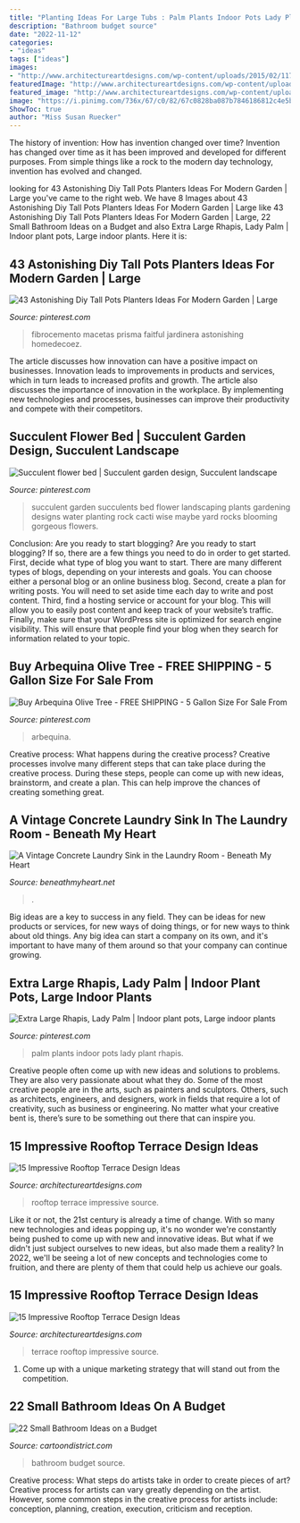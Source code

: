 ```yaml
---
title: "Planting Ideas For Large Tubs : Palm Plants Indoor Pots Lady Plant Rhapis"
description: "Bathroom budget source"
date: "2022-11-12"
categories:
- "ideas"
tags: ["ideas"]
images:
- "http://www.architectureartdesigns.com/wp-content/uploads/2015/02/1173-630x420.jpg"
featuredImage: "http://www.architectureartdesigns.com/wp-content/uploads/2015/02/1173-630x420.jpg"
featured_image: "http://www.architectureartdesigns.com/wp-content/uploads/2015/02/1173-630x420.jpg"
image: "https://i.pinimg.com/736x/67/c0/82/67c0828ba087b7846186812c4e5bda95.jpg"
ShowToc: true
author: "Miss Susan Ruecker"
---
```



The history of invention: How has invention changed over time?
Invention has changed over time as it has been improved and developed for different purposes. From simple things like a rock to the modern day technology, invention has evolved and changed.

	

		
looking for 43 Astonishing Diy Tall Pots Planters Ideas For Modern Garden | Large you've came to the right web. We have 8 Images about 43 Astonishing Diy Tall Pots Planters Ideas For Modern Garden | Large like 43 Astonishing Diy Tall Pots Planters Ideas For Modern Garden | Large, 22 Small Bathroom Ideas on a Budget and also Extra Large Rhapis, Lady Palm | Indoor plant pots, Large indoor plants. Here it is:
		
    
## 43 Astonishing Diy Tall Pots Planters Ideas For Modern Garden | Large

<img loading=lazy src="https://i.pinimg.com/736x/53/28/47/53284779558b153c29fea85900c403f3.jpg" onerror="this.onerror=null;this.src='https://tse3.mm.bing.net/th?id=OIP.ltqGnF4TOIaDUYI4P4WgRAHaHa&amp;pid=15.1';" alt="43 Astonishing Diy Tall Pots Planters Ideas For Modern Garden | Large">

_Source: pinterest.com_

>fibrocemento macetas prisma faitful jardinera astonishing homedecoez. 

	

The article discusses how innovation can have a positive impact on businesses. Innovation leads to improvements in products and services, which in turn leads to increased profits and growth. The article also discusses the importance of innovation in the workplace. By implementing new technologies and processes, businesses can improve their productivity and compete with their competitors.

    
## Succulent Flower Bed | Succulent Garden Design, Succulent Landscape

<img loading=lazy src="https://i.pinimg.com/736x/fb/54/ab/fb54abfca21961414963794fa47ddd07--succulent-gardening-succulents-garden.jpg" onerror="this.onerror=null;this.src='https://tse2.mm.bing.net/th?id=OIP.EGSa-ZrHYaVussHaqKYr0AHaHa&amp;pid=15.1';" alt="Succulent flower bed | Succulent garden design, Succulent landscape">

_Source: pinterest.com_

>succulent garden succulents bed flower landscaping plants gardening designs water planting rock cacti wise maybe yard rocks blooming gorgeous flowers. 

	

Conclusion: Are you ready to start blogging?
Are you ready to start blogging? If so, there are a few things you need to do in order to get started. First, decide what type of blog you want to start. There are many different types of blogs, depending on your interests and goals. You can choose either a personal blog or an online business blog. Second, create a plan for writing posts. You will need to set aside time each day to write and post content. Third, find a hosting service or account for your blog. This will allow you to easily post content and keep track of your website’s traffic. Finally, make sure that your WordPress site is optimized for search engine visibility. This will ensure that people find your blog when they search for information related to your topic.

    
## Buy Arbequina Olive Tree - FREE SHIPPING - 5 Gallon Size For Sale From

<img loading=lazy src="https://i.pinimg.com/736x/67/c0/82/67c0828ba087b7846186812c4e5bda95.jpg" onerror="this.onerror=null;this.src='https://tse2.mm.bing.net/th?id=OIP.wK6HGd_0rffBKkOZffJOPAHaLH&amp;pid=15.1';" alt="Buy Arbequina Olive Tree - FREE SHIPPING - 5 Gallon Size For Sale From">

_Source: pinterest.com_

>arbequina. 

	

Creative process: What happens during the creative process?
Creative processes involve many different steps that can take place during the creative process. During these steps, people can come up with new ideas, brainstorm, and create a plan. This can help improve the chances of creating something great.

    
## A Vintage Concrete Laundry Sink In The Laundry Room - Beneath My Heart

<img loading=lazy src="https://www.beneathmyheart.net/wp-content/uploads/2016/10/Picture040.jpg" onerror="this.onerror=null;this.src='https://tse1.mm.bing.net/th?id=OIP.OBCobPcdpewOeOzGEV4QCgHaLH&amp;pid=15.1';" alt="A Vintage Concrete Laundry Sink in the Laundry Room - Beneath My Heart">

_Source: beneathmyheart.net_

>. 

	

Big ideas are a key to success in any field. They can be ideas for new products or services, for new ways of doing things, or for new ways to think about old things. Any big idea can start a company on its own, and it's important to have many of them around so that your company can continue growing.

    
## Extra Large Rhapis, Lady Palm | Indoor Plant Pots, Large Indoor Plants

<img loading=lazy src="https://i.pinimg.com/736x/ab/b5/b0/abb5b0670529991c0468a5557a6f3e5d.jpg" onerror="this.onerror=null;this.src='https://tse2.mm.bing.net/th?id=OIP.rHfb15-YbFCQ4H6VXp2tdQHaLD&amp;pid=15.1';" alt="Extra Large Rhapis, Lady Palm | Indoor plant pots, Large indoor plants">

_Source: pinterest.com_

>palm plants indoor pots lady plant rhapis. 

	

Creative people often come up with new ideas and solutions to problems. They are also very passionate about what they do. Some of the most creative people are in the arts, such as painters and sculptors. Others, such as architects, engineers, and designers, work in fields that require a lot of creativity, such as business or engineering. No matter what your creative bent is, there’s sure to be something out there that can inspire you.

    
## 15 Impressive Rooftop Terrace Design Ideas

<img loading=lazy src="http://www.architectureartdesigns.com/wp-content/uploads/2015/02/1173-630x420.jpg" onerror="this.onerror=null;this.src='https://tse4.mm.bing.net/th?id=OIP.WfhyxMy596cc2-gn7CdrMQHaE8&amp;pid=15.1';" alt="15 Impressive Rooftop Terrace Design Ideas">

_Source: architectureartdesigns.com_

>rooftop terrace impressive source. 

	

Like it or not, the 21st century is already a time of change. With so many new technologies and ideas popping up, it's no wonder we're constantly being pushed to come up with new and innovative ideas. But what if we didn't just subject ourselves to new ideas, but also made them a reality? In 2022, we'll be seeing a lot of new concepts and technologies come to fruition, and there are plenty of them that could help us achieve our goals.

    
## 15 Impressive Rooftop Terrace Design Ideas

<img loading=lazy src="http://www.architectureartdesigns.com/wp-content/uploads/2015/02/287-630x420.jpg" onerror="this.onerror=null;this.src='https://tse4.mm.bing.net/th?id=OIP.eMI6sUgjkcPTr2Dx0VkGqgHaE8&amp;pid=15.1';" alt="15 Impressive Rooftop Terrace Design Ideas">

_Source: architectureartdesigns.com_

>terrace rooftop impressive source. 

	

1. Come up with a unique marketing strategy that will stand out from the competition.

    
## 22 Small Bathroom Ideas On A Budget

<img loading=lazy src="http://www.cartoondistrict.com/wp-content/uploads/2017/11/Small-Bathroom-Ideas-on-a-Budget-14.jpg" onerror="this.onerror=null;this.src='https://tse1.mm.bing.net/th?id=OIP.0h6AElL7DAtSmuOzJ4XGNAHaLH&amp;pid=15.1';" alt="22 Small Bathroom Ideas on a Budget">

_Source: cartoondistrict.com_

>bathroom budget source. 

	

Creative process: What steps do artists take in order to create pieces of art?
Creative process for artists can vary greatly depending on the artist. However, some common steps in the creative process for artists include: conception, planning, creation, execution, criticism and reception.

